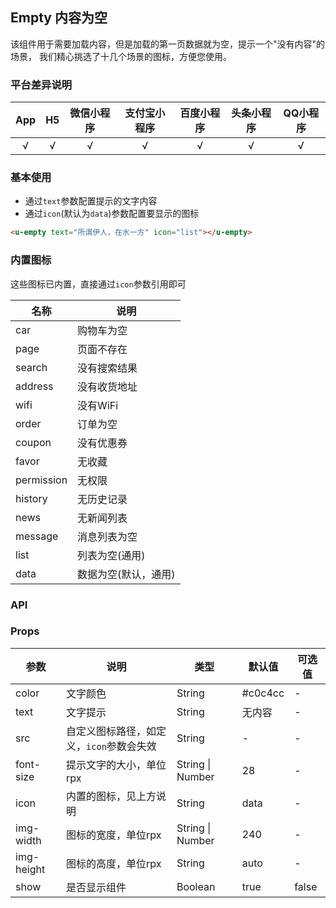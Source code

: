 ## Empty 内容为空

该组件用于需要加载内容，但是加载的第一页数据就为空，提示一个"没有内容"的场景，
我们精心挑选了十几个场景的图标，方便您使用。

### 平台差异说明

|App|H5|微信小程序|支付宝小程序|百度小程序|头条小程序|QQ小程序|
|:-:|:-:|:-:|:-:|:-:|:-:|:-:|
|√|√|√|√|√|√|√|

### 基本使用

- 通过`text`参数配置提示的文字内容
- 通过`icon`(默认为`data`)参数配置要显示的图标

```html
<u-empty text="所谓伊人，在水一方" icon="list"></u-empty>
```

### 内置图标

这些图标已内置，直接通过`icon`参数引用即可

| 名称         | 说明            | 
|-------------  |---------------- |
| car | 购物车为空 |
| page | 页面不存在 |
| search | 没有搜索结果 |
| address | 没有收货地址 |
| wifi | 没有WiFi |
| order | 订单为空 |
| coupon | 没有优惠券 |
| favor | 无收藏 |
| permission | 无权限 |
| history | 无历史记录 |
| news | 无新闻列表 |
| message | 消息列表为空 |
| list | 列表为空(通用) |
| data | 数据为空(默认，通用) |


### API

### Props

| 参数          | 说明            | 类型            | 默认值             |  可选值   |
|-------------  |---------------- |---------------|------------------ |-------- |
| color | 文字颜色 | String | #c0c4cc | - |
| text | 文字提示 | String  | 无内容 | - |
| src | 自定义图标路径，如定义，`icon`参数会失效 | String  | - | - |
| font-size | 提示文字的大小，单位rpx | String \| Number  | 28 | - |
| icon | 内置的图标，见上方说明 | String  | data | - |
| img-width | 图标的宽度，单位rpx | String \| Number  | 240 | - |
| img-height | 图标的高度，单位rpx | String  | auto | - |
| show | 是否显示组件 | Boolean  | true | false |
